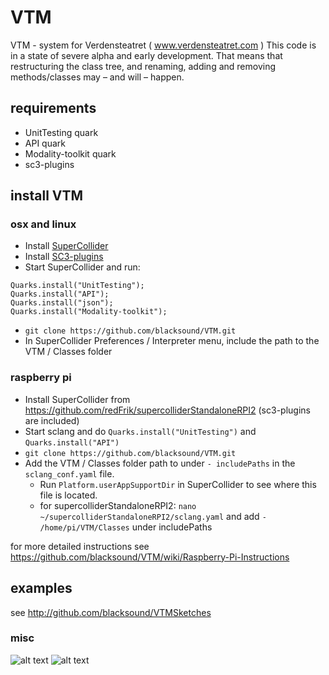 # VTM
VTM - system for Verdensteatret ( www.verdensteatret.com )
This code is in a state of severe alpha and early development. That means that restructuring the class tree, and renaming, adding and removing methods/classes may – and will – happen.

## requirements

* UnitTesting quark
* API quark
* Modality-toolkit quark
* sc3-plugins

## install VTM

### osx and linux

* Install [SuperCollider](http://supercollider.github.io/download)
* Install [SC3-plugins](https://github.com/supercollider/sc3-plugins)
* Start SuperCollider and run:
```
Quarks.install("UnitTesting");
Quarks.install("API");
Quarks.install("json");
Quarks.install("Modality-toolkit");
```

* `git clone https://github.com/blacksound/VTM.git`
* In SuperCollider Preferences / Interpreter menu, include the path to the VTM / Classes folder

### raspberry pi

* Install SuperCollider from <https://github.com/redFrik/supercolliderStandaloneRPI2> (sc3-plugins are included)
* Start sclang and do `Quarks.install("UnitTesting")` and `Quarks.install("API")`
* `git clone https://github.com/blacksound/VTM.git`
* Add the VTM / Classes folder path to under `- includePaths` in the `sclang_conf.yaml` file.
  - Run `Platform.userAppSupportDir` in SuperCollider to see where this file is located.
  - for supercolliderStandaloneRPI2: `nano ~/supercolliderStandaloneRPI2/sclang.yaml` and add `- /home/pi/VTM/Classes` under includePaths

for more detailed instructions see <https://github.com/blacksound/VTM/wiki/Raspberry-Pi-Instructions>

## examples

see <http://github.com/blacksound/VTMSketches>

### misc

![alt text](https://oddodd.org/lib/VTM/VTM.png "VTM")
![alt text](https://oddodd.org/lib/VTM/VTM_old.png "VTM")

